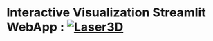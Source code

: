 # Interactive Visualization Streamlit WebApp : [![Laser3D](https://img.shields.io/badge/StreamlitAPP-streamlit-red)](https://laser3d.streamlit.app/)